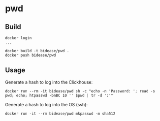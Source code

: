 # pwd
## Build

```shell
docker login
...

docker build -t bidease/pwd .
docker push bidease/pwd
```

## Usage

Generate a hash to log into the Clickhouse:

```shell
docker run --rm -it bidease/pwd sh -c "echo -n 'Password: '; read -s pwd; echo; htpasswd -bnBC 10 '' $pwd | tr -d ':'"
```

Generate a hash to log into the OS (ssh):

```shell
docker run -it --rm bidease/pwd mkpasswd -m sha512
```
